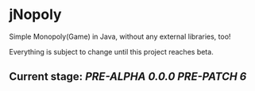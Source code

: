 # jNopoly

Simple Monopoly(Game) in Java, without any external libraries, too!

Everything is subject to change until this project reaches beta.

## Current stage: *PRE-ALPHA 0.0.0 PRE-PATCH 6*